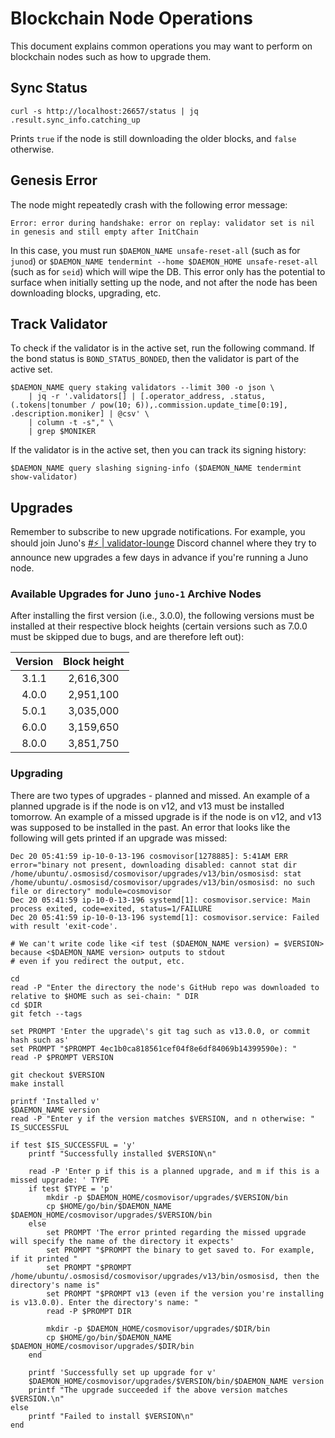 # Blockchain Node Operations

This document explains common operations you may want to perform on blockchain nodes such as how to upgrade them.

## Sync Status

```shell
curl -s http://localhost:26657/status | jq .result.sync_info.catching_up
```

Prints `true` if the node is still downloading the older blocks, and `false` otherwise.

## Genesis Error

The node might repeatedly crash with the following error message:

```
Error: error during handshake: error on replay: validator set is nil in genesis and still empty after InitChain
```

In this case, you must run `$DAEMON_NAME unsafe-reset-all` (such as for `junod`) or `$DAEMON_NAME tendermint --home $DAEMON_HOME unsafe-reset-all` (such as for `seid`) which will wipe the DB. This error only has the potential to surface when initially setting up the node, and not after the node has been downloading blocks, upgrading, etc.

## Track Validator

To check if the validator is in the active set, run the following command. If the bond status is `BOND_STATUS_BONDED`, then the validator is part of the active set.

```shell
$DAEMON_NAME query staking validators --limit 300 -o json \
    | jq -r '.validators[] | [.operator_address, .status, (.tokens|tonumber / pow(10; 6)),.commission.update_time[0:19], .description.moniker] | @csv' \
    | column -t -s"," \
    | grep $MONIKER
```

If the validator is in the active set, then you can track its signing history:

```shell
$DAEMON_NAME query slashing signing-info ($DAEMON_NAME tendermint show-validator)
```

## Upgrades

Remember to subscribe to new upgrade notifications. For example, you should join Juno's [#⚡ | validator-lounge](https://discord.com/channels/816256689078403103/816263136491339867) Discord channel where they try to announce new upgrades a few days in advance if you're running a Juno node.

### Available Upgrades for Juno `juno-1` Archive Nodes

After installing the first version (i.e., 3.0.0), the following versions must be installed at their respective block heights (certain versions such as 7.0.0 must be skipped due to bugs, and are therefore left out):

| Version | Block height |
| :-----: | :----------: |
|  3.1.1  |  2,616,300   |
|  4.0.0  |  2,951,100   |
|  5.0.1  |  3,035,000   |
|  6.0.0  |  3,159,650   |
|  8.0.0  |  3,851,750   |

### Upgrading

There are two types of upgrades - planned and missed. An example of a planned upgrade is if the node is on v12, and v13 must be installed tomorrow. An example of a missed upgrade is if the node is on v12, and v13 was supposed to be installed in the past. An error that looks like the following will gets printed if an upgrade was missed:

```shell
Dec 20 05:41:59 ip-10-0-13-196 cosmovisor[1278885]: 5:41AM ERR  error="binary not present, downloading disabled: cannot stat dir /home/ubuntu/.osmosisd/cosmovisor/upgrades/v13/bin/osmosisd: stat /home/ubuntu/.osmosisd/cosmovisor/upgrades/v13/bin/osmosisd: no such file or directory" module=cosmovisor
Dec 20 05:41:59 ip-10-0-13-196 systemd[1]: cosmovisor.service: Main process exited, code=exited, status=1/FAILURE
Dec 20 05:41:59 ip-10-0-13-196 systemd[1]: cosmovisor.service: Failed with result 'exit-code'.
```

```shell
# We can't write code like <if test ($DAEMON_NAME version) = $VERSION> because <$DAEMON_NAME version> outputs to stdout
# even if you redirect the output, etc.

cd
read -P "Enter the directory the node's GitHub repo was downloaded to relative to $HOME such as sei-chain: " DIR
cd $DIR
git fetch --tags

set PROMPT 'Enter the upgrade\'s git tag such as v13.0.0, or commit hash such as'
set PROMPT "$PROMPT 4ec1b0ca818561cef04f8e6df84069b14399590e): "
read -P $PROMPT VERSION

git checkout $VERSION
make install

printf 'Installed v'
$DAEMON_NAME version
read -P "Enter y if the version matches $VERSION, and n otherwise: " IS_SUCCESSFUL

if test $IS_SUCCESSFUL = 'y'
    printf "Successfully installed $VERSION\n"
    
    read -P 'Enter p if this is a planned upgrade, and m if this is a missed upgrade: ' TYPE
    if test $TYPE = 'p'
        mkdir -p $DAEMON_HOME/cosmovisor/upgrades/$VERSION/bin
        cp $HOME/go/bin/$DAEMON_NAME $DAEMON_HOME/cosmovisor/upgrades/$VERSION/bin
    else
        set PROMPT 'The error printed regarding the missed upgrade will specify the name of the directory it expects'
        set PROMPT "$PROMPT the binary to get saved to. For example, if it printed "
        set PROMPT "$PROMPT /home/ubuntu/.osmosisd/cosmovisor/upgrades/v13/bin/osmosisd, then the directory's name is"
        set PROMPT "$PROMPT v13 (even if the version you're installing is v13.0.0). Enter the directory's name: "
        read -P $PROMPT DIR
        
        mkdir -p $DAEMON_HOME/cosmovisor/upgrades/$DIR/bin
        cp $HOME/go/bin/$DAEMON_NAME $DAEMON_HOME/cosmovisor/upgrades/$DIR/bin
    end
    
    printf 'Successfully set up upgrade for v'
    $DAEMON_HOME/cosmovisor/upgrades/$VERSION/bin/$DAEMON_NAME version
    printf "The upgrade succeeded if the above version matches $VERSION.\n"
else
    printf "Failed to install $VERSION\n"
end
```
